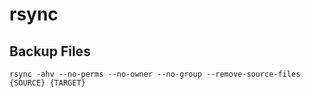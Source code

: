 # rsync

## Backup Files

```shell
rsync -ahv --no-perms --no-owner --no-group --remove-source-files {SOURCE} {TARGET}
```

